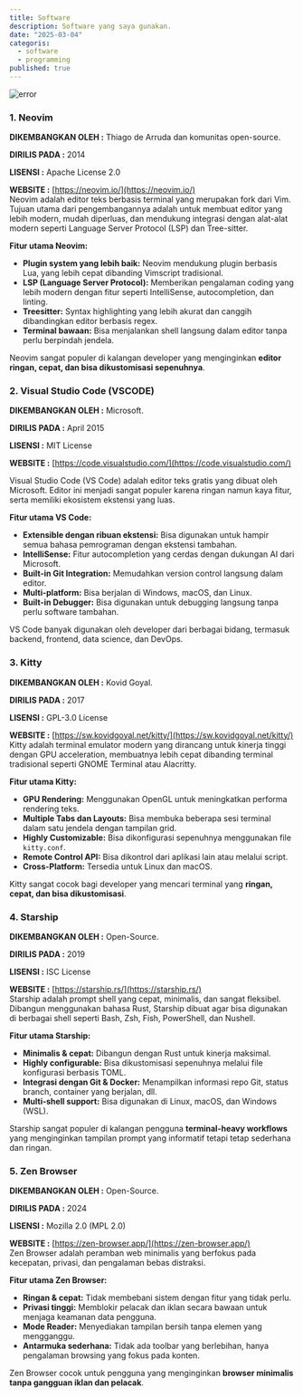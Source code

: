 ```yaml
---
title: Software
description: Software yang saya gunakan.
date: "2025-03-04"
categoris:
  - software
  - programming
published: true
---
```


<img src="/my-software.png" alt="error"/>

### 1. Neovim

**DIKEMBANGKAN OLEH :** Thiago de Arruda dan komunitas open-source.

**DIRILIS PADA :** 2014

**LISENSI :** Apache License 2.0

**WEBSITE :** [https://neovim.io/](https://neovim.io/)
<br>
Neovim adalah editor teks berbasis terminal yang merupakan fork dari Vim. Tujuan utama dari pengembangannya adalah untuk membuat editor yang lebih modern, mudah diperluas, dan mendukung integrasi dengan alat-alat modern seperti Language Server Protocol (LSP) dan Tree-sitter.

**Fitur utama Neovim:**

- **Plugin system yang lebih baik:** Neovim mendukung plugin berbasis Lua, yang lebih cepat dibanding Vimscript tradisional.
- **LSP (Language Server Protocol):** Memberikan pengalaman coding yang lebih modern dengan fitur seperti IntelliSense, autocompletion, dan linting.
- **Treesitter:** Syntax highlighting yang lebih akurat dan canggih dibandingkan editor berbasis regex.
- **Terminal bawaan:** Bisa menjalankan shell langsung dalam editor tanpa perlu berpindah jendela.

Neovim sangat populer di kalangan developer yang menginginkan **editor ringan, cepat, dan bisa dikustomisasi sepenuhnya**.

### 2. Visual Studio Code (VSCODE)

**DIKEMBANGKAN OLEH :** Microsoft.

**DIRILIS PADA :** April 2015

**LISENSI :** MIT License

**WEBSITE :** [https://code.visualstudio.com/](https://code.visualstudio.com/)
<br>

Visual Studio Code (VS Code) adalah editor teks gratis yang dibuat oleh Microsoft. Editor ini menjadi sangat populer karena ringan namun kaya fitur, serta memiliki ekosistem ekstensi yang luas.

**Fitur utama VS Code:**

- **Extensible dengan ribuan ekstensi:** Bisa digunakan untuk hampir semua bahasa pemrograman dengan ekstensi tambahan.
- **IntelliSense:** Fitur autocompletion yang cerdas dengan dukungan AI dari Microsoft.
- **Built-in Git Integration:** Memudahkan version control langsung dalam editor.
- **Multi-platform:** Bisa berjalan di Windows, macOS, dan Linux.
- **Built-in Debugger:** Bisa digunakan untuk debugging langsung tanpa perlu software tambahan.

VS Code banyak digunakan oleh developer dari berbagai bidang, termasuk backend, frontend, data science, dan DevOps.

### 3. Kitty

**DIKEMBANGKAN OLEH :** Kovid Goyal.

**DIRILIS PADA :** 2017

**LISENSI :** GPL-3.0 License

**WEBSITE :** [https://sw.kovidgoyal.net/kitty/](https://sw.kovidgoyal.net/kitty/)
<br>
Kitty adalah terminal emulator modern yang dirancang untuk kinerja tinggi dengan GPU acceleration, membuatnya lebih cepat dibanding terminal tradisional seperti GNOME Terminal atau Alacritty.

**Fitur utama Kitty:**

- **GPU Rendering:** Menggunakan OpenGL untuk meningkatkan performa rendering teks.
- **Multiple Tabs dan Layouts:** Bisa membuka beberapa sesi terminal dalam satu jendela dengan tampilan grid.
- **Highly Customizable:** Bisa dikonfigurasi sepenuhnya menggunakan file `kitty.conf`.
- **Remote Control API:** Bisa dikontrol dari aplikasi lain atau melalui script.
- **Cross-Platform:** Tersedia untuk Linux dan macOS.

Kitty sangat cocok bagi developer yang mencari terminal yang **ringan, cepat, dan bisa dikustomisasi**.

### 4. Starship

**DIKEMBANGKAN OLEH :** Open-Source.

**DIRILIS PADA :** 2019

**LISENSI :** ISC License

**WEBSITE :** [https://starship.rs/](https://starship.rs/)
<br>
Starship adalah prompt shell yang cepat, minimalis, dan sangat fleksibel. Dibangun menggunakan bahasa Rust, Starship dibuat agar bisa digunakan di berbagai shell seperti Bash, Zsh, Fish, PowerShell, dan Nushell.

**Fitur utama Starship:**

- **Minimalis & cepat:** Dibangun dengan Rust untuk kinerja maksimal.
- **Highly configurable:** Bisa dikustomisasi sepenuhnya melalui file konfigurasi berbasis TOML.
- **Integrasi dengan Git & Docker:** Menampilkan informasi repo Git, status branch, container yang berjalan, dll.
- **Multi-shell support:** Bisa digunakan di Linux, macOS, dan Windows (WSL).

Starship sangat populer di kalangan pengguna **terminal-heavy workflows** yang menginginkan tampilan prompt yang informatif tetapi tetap sederhana dan ringan.

### 5. Zen Browser

**DIKEMBANGKAN OLEH :** Open-Source.

**DIRILIS PADA :** 2024

**LISENSI :** Mozilla 2.0 (MPL 2.0)

**WEBSITE :** [https://zen-browser.app/](https://zen-browser.app/)
<br>
Zen Browser adalah peramban web minimalis yang berfokus pada kecepatan, privasi, dan pengalaman bebas distraksi.

**Fitur utama Zen Browser:**

- **Ringan & cepat:** Tidak membebani sistem dengan fitur yang tidak perlu.
- **Privasi tinggi:** Memblokir pelacak dan iklan secara bawaan untuk menjaga keamanan data pengguna.
- **Mode Reader:** Menyediakan tampilan bersih tanpa elemen yang mengganggu.
- **Antarmuka sederhana:** Tidak ada toolbar yang berlebihan, hanya pengalaman browsing yang fokus pada konten.

Zen Browser cocok untuk pengguna yang menginginkan **browser minimalis tanpa gangguan iklan dan pelacak**.
